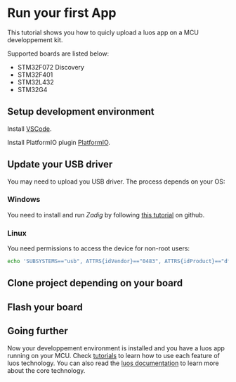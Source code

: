 # Run your first App

This tutorial shows you how to quicly upload a luos app on a MCU developpement kit.

Supported boards are listed below:

- STM32F072 Discovery
- STM32F401
- STM32L432
- STM32G4

## Setup development environment

Install <a href="https://code.visualstudio.com/" target="_blank">VSCode</a>.

Install PlatformIO plugin <a href="https://platformio.org/platformio-ide" target="_blank">PlatformIO</a>.

## Update your USB driver

You may need to upload you USB driver. The process depends on your OS:

### Windows

You need to install and run _Zadig_ by following <a href="https://github.com/profezzorn/ProffieOS/wiki/zadig" target="blank_">this tutorial</a> on github.

### Linux

You need permissions to access the device for non-root users:

```bash
echo 'SUBSYSTEMS=="usb", ATTRS{idVendor}=="0483", ATTRS{idProduct}=="df11", GROUP="plugdev", MODE="0666"' > /etc/udev/rules.d/60-luos.rules
```

## Clone project depending on your board

## Flash your board

## Going further

Now your developpement environment is installed and you have a luos app running on your MCU. Check [tutorials](/tutorials/tutorials.md) to learn how to use each feature of luos technology. You can also read the [luos documentation](/luos-technology/luos_tech.md) to learn more about the core technology.
